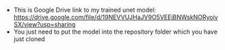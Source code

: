 - This is Google Drive link to my trained unet model:
        https://drive.google.com/file/d/19NEVVUJHaJV9O5VEEjBNWskNORyoivSX/view?usp=sharing
- You just need to put the model into the repository folder which you have just cloned
